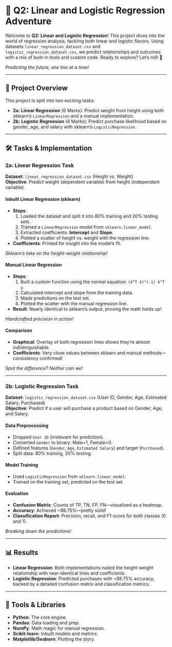 

# 🚀 Q2: Linear and Logistic Regression Adventure

Welcome to **Q2: Linear and Logistic Regression**! This project dives into the world of regression analysis, tackling both linear and logistic flavors. Using datasets `linear_regression_dataset.csv` and `logistic_regression_dataset.csv`, we predict relationships and outcomes with a mix of built-in tools and custom code. Ready to explore? Let’s roll! 🌟


*Predicting the future, one line at a time!*

---

## 🎯 Project Overview

This project is split into two exciting tasks:
- **2a: Linear Regression** (6 Marks): Predict weight from height using both sklearn’s `LinearRegression` and a manual implementation.
- **2b: Logistic Regression** (4 Marks): Predict purchase likelihood based on gender, age, and salary with sklearn’s `LogisticRegression`.

---

## 🛠️ Tasks & Implementation

### 2a: Linear Regression Task
**Dataset**: `linear_regression_dataset.csv` (Height vs. Weight)  
**Objective**: Predict weight (dependent variable) from height (independent variable).

#### Inbuilt Linear Regression (sklearn)
- **Steps**:
  1. Loaded the dataset and split it into 80% training and 20% testing sets.
  2. Trained a `LinearRegression` model from `sklearn.linear_model`.
  3. Extracted coefficients: **Intercept** and **Slope**.
  4. Plotted a scatter of height vs. weight with the regression line.
- **Coefficients**: Printed for insight into the model’s fit.


*Sklearn’s take on the height-weight relationship!*

#### Manual Linear Regression
- **Steps**:
  1. Built a custom function using the normal equation: `(X^T X)^(-1) X^T y`.
  2. Calculated intercept and slope from the training data.
  3. Made predictions on the test set.
  4. Plotted the scatter with the manual regression line.
- **Result**: Nearly identical to sklearn’s output, proving the math holds up!

*Handcrafted precision in action!*

#### Comparison
- **Graphical**: Overlay of both regression lines shows they’re almost indistinguishable.
- **Coefficients**: Very close values between sklearn and manual methods—consistency confirmed!


*Spot the difference? Neither can we!*

---

### 2b: Logistic Regression Task
**Dataset**: `logistic_regression_dataset.csv` (User ID, Gender, Age, Estimated Salary, Purchased)  
**Objective**: Predict if a user will purchase a product based on Gender, Age, and Salary.

#### Data Preprocessing
- Dropped `User ID` (irrelevant for prediction).
- Converted `Gender` to binary: Male=1, Female=0.
- Defined features (`Gender`, `Age`, `Estimated Salary`) and target (`Purchased`).
- Split data: 80% training, 20% testing.

#### Model Training
- Used `LogisticRegression` from `sklearn.linear_model`.
- Trained on the training set, predicted on the test set.

#### Evaluation
- **Confusion Matrix**: Counts of TP, TN, FP, FN—visualized as a heatmap.
- **Accuracy**: Achieved ~88.75%—pretty solid!
- **Classification Report**: Precision, recall, and F1-score for both classes (0 and 1).


*Breaking down the predictions!*

---

## 📊 Results
- **Linear Regression**: Both implementations nailed the height-weight relationship with near-identical lines and coefficients.
- **Logistic Regression**: Predicted purchases with ~88.75% accuracy, backed by a detailed confusion matrix and classification metrics.

---

## 🧰 Tools & Libraries
- **Python**: The core engine.
- **Pandas**: Data loading and prep.
- **NumPy**: Math magic for manual regression.
- **Scikit-learn**: Inbuilt models and metrics.
- **Matplotlib/Seaborn**: Plotting the story.

